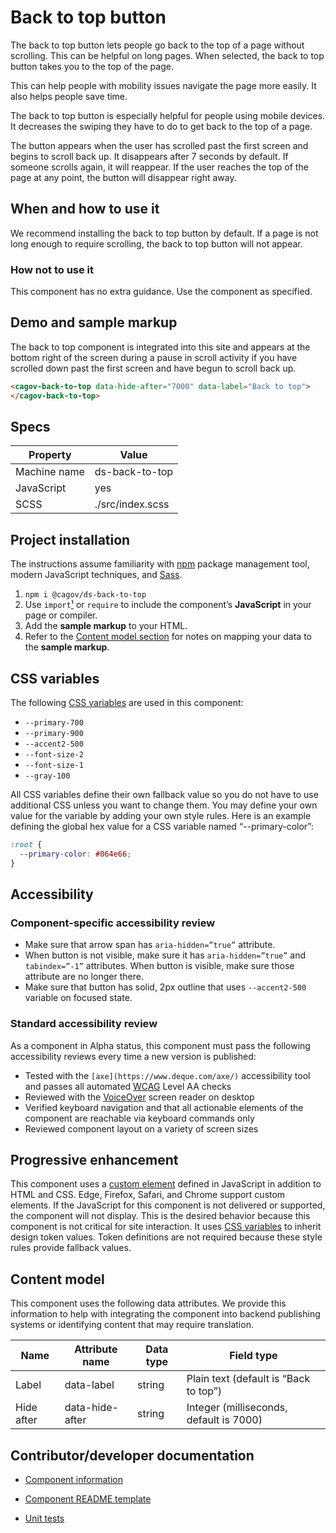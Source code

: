 # Back to top button

The back to top button lets people go back to the top of a page without scrolling. This can be helpful on long pages. When selected, the back to top button takes you to the top of the page.

This can help people with mobility issues navigate the page more easily. It also helps people save time.

The back to top button is especially helpful for people using mobile devices. It decreases the swiping they have to do to get back to the top of a page.

The button appears when the user has scrolled past the first screen and begins to scroll back up. It disappears after 7 seconds by default. If someone scrolls again, it will reappear. If the user reaches the top of the page at any point, the button will disappear right away.

## When and how to use it

We recommend installing the back to top button by default. If a page is not long enough to require scrolling, the back to top button will not appear.

### How not to use it

This component has no extra guidance. Use the component as specified.

## Demo and sample markup

The back to top component is integrated into this site and appears at the bottom right of the screen during a pause in scroll activity if you have scrolled down past the first screen and have begun to scroll back up.

<html-preview>

```html
<cagov-back-to-top data-hide-after="7000" data-label="Back to top">
</cagov-back-to-top>
```

</html-preview>

## Specs

| Property     | Value            |
| ------------ | ---------------- |
| Machine name | ds-back-to-top   |
| JavaScript   | yes              |
| SCSS         | ./src/index.scss |

## Project installation

The instructions assume familiarity with [npm](https://npmjs.com) package management tool, modern JavaScript techniques, and [Sass](https://sass-lang.com/).

1. `npm i @cagov/ds-back-to-top`
2. Use `import`[¹](/footnotes/#footnote1) or `require` to include the component’s **JavaScript** in your page or compiler.
3. Add the **sample markup** to your HTML.
4. Refer to the [Content model section](#content-model) for notes on mapping your data to the **sample markup**.

## CSS variables

The following [CSS variables](https://developer.mozilla.org/en-US/docs/Web/CSS/Using_CSS_custom_properties) are used in this component:

- `--primary-700`
- `--primary-900`
- `--accent2-500`
- `--font-size-2`
- `--font-size-1`
- `--gray-100`

All CSS variables define their own fallback value so you do not have to use additional CSS unless you want to change them. You may define your own value for the variable by adding your own style rules. Here is an example defining the global hex value for a CSS variable named “--primary-color”:

```css
:root {
  --primary-color: #064e66;
}
```

## Accessibility

### Component-specific accessibility review

- Make sure that arrow span has `aria-hidden=”true”` attribute.
- When button is not visible, make sure it has `aria-hidden=”true”` and `tabindex=”-1”` attributes. When button is visible, make sure those attribute are no longer there.
- Make sure that button has solid, 2px outline that uses `--accent2-500` variable on focused state.

### Standard accessibility review

As a component in Alpha status, this component must pass the following accessibility reviews every time a new version is published:

- Tested with the `[axe](https://www.deque.com/axe/)` accessibility tool and passes all automated [WCAG](https://www.w3.org/TR/WCAG21/) Level AA checks
- Reviewed with the [VoiceOver](https://www.apple.com/voiceover/info/guide/_1121.html) screen reader on desktop
- Verified keyboard navigation and that all actionable elements of the component are reachable via keyboard commands only
- Reviewed component layout on a variety of screen sizes

## Progressive enhancement

This component uses a [custom element](https://developer.mozilla.org/en-US/docs/Web/Web_Components/Using_custom_elements) defined in JavaScript in addition to HTML and CSS. Edge, Firefox, Safari, and Chrome support custom elements. If the JavaScript for this component is not delivered or supported, the component will not display. This is the desired behavior because this component is not critical for site interaction. It uses [CSS variables](<https://developer.mozilla.org/en-US/docs/Web/CSS/var()#syntax>) to inherit design token values. Token definitions are not required because these style rules provide fallback values.

<a name="content-model"></a>

## Content model

This component uses the following data attributes. We provide this information to help with integrating the component into backend publishing systems or identifying content that may require translation.

| Name       | Attribute name  | Data type | Field type                              |
| ---------- | --------------- | --------- | --------------------------------------- |
| Label      | data-label      | string    | Plain text (default is “Back to top”)   |
| Hide after | data-hide-after | string    | Integer (milliseconds, default is 7000) |

## Contributor/developer documentation

- [Component information](https://github.com/cagov/design-system/blob/main/components/README.md)

- [Component README template](https://www.notion.so/odi-engineering/Component-documentation-template-2da3975cc0954174ace43004d151451c)

- [Unit tests](https://github.com/cagov/design-system/blob/main/components/UNIT-TESTS.md)
